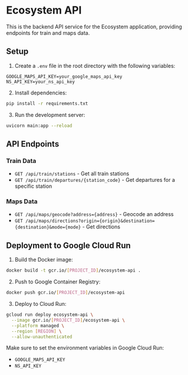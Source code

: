 # Ecosystem API

This is the backend API service for the Ecosystem application, providing endpoints for train and maps data.

## Setup

1. Create a `.env` file in the root directory with the following variables:
```
GOOGLE_MAPS_API_KEY=your_google_maps_api_key
NS_API_KEY=your_ns_api_key
```

2. Install dependencies:
```bash
pip install -r requirements.txt
```

3. Run the development server:
```bash
uvicorn main:app --reload
```

## API Endpoints

### Train Data
- `GET /api/train/stations` - Get all train stations
- `GET /api/train/departures/{station_code}` - Get departures for a specific station

### Maps Data
- `GET /api/maps/geocode?address={address}` - Geocode an address
- `GET /api/maps/directions?origin={origin}&destination={destination}&mode={mode}` - Get directions

## Deployment to Google Cloud Run

1. Build the Docker image:
```bash
docker build -t gcr.io/[PROJECT_ID]/ecosystem-api .
```

2. Push to Google Container Registry:
```bash
docker push gcr.io/[PROJECT_ID]/ecosystem-api
```

3. Deploy to Cloud Run:
```bash
gcloud run deploy ecosystem-api \
  --image gcr.io/[PROJECT_ID]/ecosystem-api \
  --platform managed \
  --region [REGION] \
  --allow-unauthenticated
```

Make sure to set the environment variables in Google Cloud Run:
- `GOOGLE_MAPS_API_KEY`
- `NS_API_KEY` 